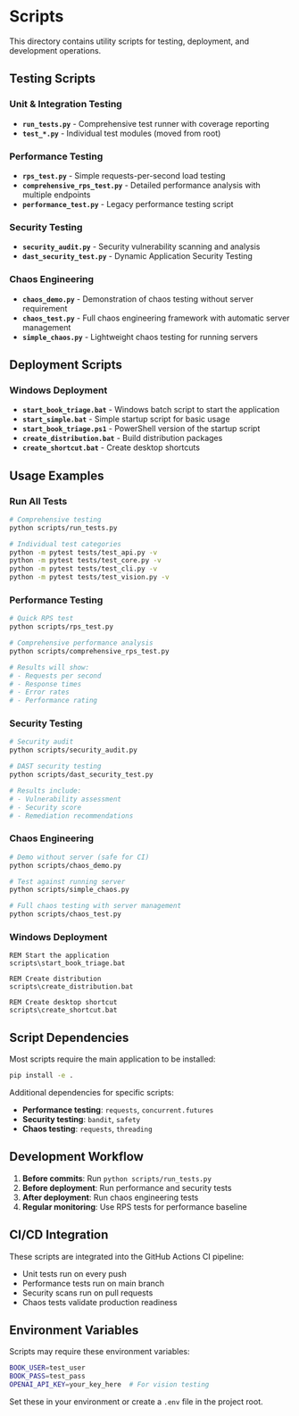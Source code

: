 # Scripts

This directory contains utility scripts for testing, deployment, and development operations.

## Testing Scripts

### Unit & Integration Testing
- **`run_tests.py`** - Comprehensive test runner with coverage reporting
- **`test_*.py`** - Individual test modules (moved from root)

### Performance Testing
- **`rps_test.py`** - Simple requests-per-second load testing
- **`comprehensive_rps_test.py`** - Detailed performance analysis with multiple endpoints
- **`performance_test.py`** - Legacy performance testing script

### Security Testing
- **`security_audit.py`** - Security vulnerability scanning and analysis
- **`dast_security_test.py`** - Dynamic Application Security Testing

### Chaos Engineering
- **`chaos_demo.py`** - Demonstration of chaos testing without server requirement
- **`chaos_test.py`** - Full chaos engineering framework with automatic server management
- **`simple_chaos.py`** - Lightweight chaos testing for running servers

## Deployment Scripts

### Windows Deployment
- **`start_book_triage.bat`** - Windows batch script to start the application
- **`start_simple.bat`** - Simple startup script for basic usage
- **`start_book_triage.ps1`** - PowerShell version of the startup script
- **`create_distribution.bat`** - Build distribution packages
- **`create_shortcut.bat`** - Create desktop shortcuts

## Usage Examples

### Run All Tests
```bash
# Comprehensive testing
python scripts/run_tests.py

# Individual test categories
python -m pytest tests/test_api.py -v
python -m pytest tests/test_core.py -v
python -m pytest tests/test_cli.py -v
python -m pytest tests/test_vision.py -v
```

### Performance Testing
```bash
# Quick RPS test
python scripts/rps_test.py

# Comprehensive performance analysis
python scripts/comprehensive_rps_test.py

# Results will show:
# - Requests per second
# - Response times
# - Error rates
# - Performance rating
```

### Security Testing
```bash
# Security audit
python scripts/security_audit.py

# DAST security testing
python scripts/dast_security_test.py

# Results include:
# - Vulnerability assessment
# - Security score
# - Remediation recommendations
```

### Chaos Engineering
```bash
# Demo without server (safe for CI)
python scripts/chaos_demo.py

# Test against running server
python scripts/simple_chaos.py

# Full chaos testing with server management
python scripts/chaos_test.py
```

### Windows Deployment
```batch
REM Start the application
scripts\start_book_triage.bat

REM Create distribution
scripts\create_distribution.bat

REM Create desktop shortcut
scripts\create_shortcut.bat
```

## Script Dependencies

Most scripts require the main application to be installed:
```bash
pip install -e .
```

Additional dependencies for specific scripts:
- **Performance testing**: `requests`, `concurrent.futures`
- **Security testing**: `bandit`, `safety`
- **Chaos testing**: `requests`, `threading`

## Development Workflow

1. **Before commits**: Run `python scripts/run_tests.py`
2. **Before deployment**: Run performance and security tests
3. **After deployment**: Run chaos engineering tests
4. **Regular monitoring**: Use RPS tests for performance baseline

## CI/CD Integration

These scripts are integrated into the GitHub Actions CI pipeline:
- Unit tests run on every push
- Performance tests run on main branch
- Security scans run on pull requests
- Chaos tests validate production readiness

## Environment Variables

Scripts may require these environment variables:
```bash
BOOK_USER=test_user
BOOK_PASS=test_pass
OPENAI_API_KEY=your_key_here  # For vision testing
```

Set these in your environment or create a `.env` file in the project root. 